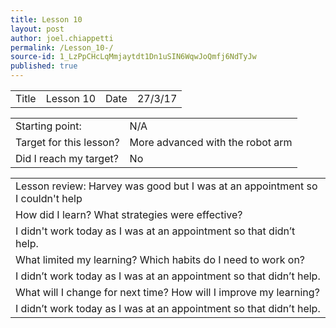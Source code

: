 ```yaml
---
title: Lesson 10
layout: post
author: joel.chiappetti
permalink: /Lesson_10-/
source-id: 1_LzPpCHcLqMmjaytdt1Dn1uSIN6WqwJoQmfj6NdTyJw
published: true
---
```

<table>
  <tr>
    <td>Title</td>
    <td>
          Lesson 10</td>
    <td>Date</td>
    <td>
      27/3/17</td>
  </tr>
</table>


<table>
  <tr>
    <td>Starting point:</td>
    <td>N/A</td>
  </tr>
  <tr>
    <td>Target for this lesson?</td>
    <td>More advanced with the robot arm
</td>
  </tr>
  <tr>
    <td>Did I reach my target? </td>
    <td> No
</td>
  </tr>
</table>


<table>
  <tr>
    <td>Lesson review: Harvey was good but I was at an appointment so I couldn't help</td>
  </tr>
  <tr>
    <td>How did I learn? What strategies were effective? </td>
  </tr>
  <tr>
    <td>I didn't work today as I was at an appointment so that didn’t help.</td>
  </tr>
  <tr>
    <td>What limited my learning? Which habits do I need to work on? </td>
  </tr>
  <tr>
    <td>I didn’t work today as I was at an appointment so that didn’t help.
</td>
  </tr>
  <tr>
    <td>What will I change for next time? How will I improve my learning?</td>
  </tr>
  <tr>
    <td>I didn’t work today as I was at an appointment so that didn’t help.</td>
  </tr>
</table>


